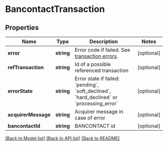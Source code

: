# BancontactTransaction

## Properties
Name | Type | Description | Notes
------------ | ------------- | ------------- | -------------
**error** | **string** | Error code if failed. See [transaction errors](https://reference.reepay.com/api/#transaction-errors). | [optional] 
**refTransaction** | **string** | Id of a possible referenced transaction | [optional] 
**errorState** | **string** | Error state if failed: &#x60;pending&#x60;, &#x60;soft_declined&#x60;, &#x60;hard_declined&#x60; or &#x60;processing_error&#x60; | [optional] 
**acquirerMessage** | **string** | Acquirer message in case of error | [optional] 
**bancontactId** | **string** | BANCONTACT id | [optional] 

[[Back to Model list]](../README.md#documentation-for-models) [[Back to API list]](../README.md#documentation-for-api-endpoints) [[Back to README]](../README.md)


